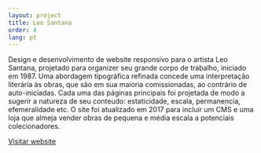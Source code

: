 ```yaml
---
layout: project
title: Leo Santana
order: 4
lang: pt
---
```


Design e desenvolvimento de website responsivo para o artista Leo Santana, projetado para organizer seu grande corpo de trabalho, iniciado em 1987. Uma abordagem tipográfica refinada concede uma interpretação literária às obras, que são em sua maioria comissionadas, ao contrário de auto-iniciadas. Cada uma das páginas principais foi projetada de modo a sugerir a natureza de seu conteudo: estaticidade, escala, permanencia, efemeralidade etc. O site foi atualizado em 2017 para incluir um CMS e uma loja que almeja vender obras de pequena e média escala a potenciais colecionadores.

<p class="specifications"><a target="_blank" href="http://leosantana.art.br">Visitar website</a></p>